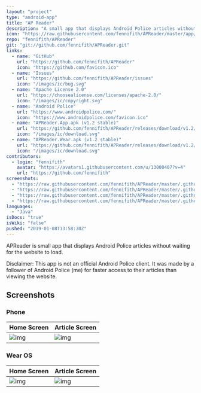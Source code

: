 ```yaml
---
layout: "project"
type: "android-app"
title: "AP Reader"
description: "A small app that displays Android Police articles without waiting for the website to load."
icon: "https://raw.githubusercontent.com/fennifith/APReader/master/app/src/main/ic_launcher-web.png"
repo: "fennifith/APReader"
git: "git://github.com/fennifith/APReader.git"
links: 
  - name: "GitHub"
    url: "https://github.com/fennifith/APReader"
    icon: "https://github.com/favicon.ico"
  - name: "Issues"
    url: "https://github.com/fennifith/APReader/issues"
    icon: "/images/ic/bug.svg"
  - name: "Apache License 2.0"
    url: "https://choosealicense.com/licenses/apache-2.0/"
    icon: "/images/ic/copyright.svg"
  - name: "Android Police"
    url: "https://www.androidpolice.com/"
    icon: "https://www.androidpolice.com/favicon.ico"
  - name: "APReader.App.apk (v1.2 stable)"
    url: "https://github.com/fennifith/APReader/releases/download/v1.2/APReader.App.apk"
    icon: "/images/ic/download.svg"
  - name: "APReader.Wear.apk (v1.2 stable)"
    url: "https://github.com/fennifith/APReader/releases/download/v1.2/APReader.Wear.apk"
    icon: "/images/ic/download.svg"
contributors: 
  - login: "fennifith"
    avatar: "https://avatars1.githubusercontent.com/u/13000407?v=4"
    url: "https://github.com/fennifith"
screenshots: 
  - "https://raw.githubusercontent.com/fennifith/APReader/master/.github/images/main.png"
  - "https://raw.githubusercontent.com/fennifith/APReader/master/.github/images/article.png"
  - "https://raw.githubusercontent.com/fennifith/APReader/master/.github/images/wear-main.png"
  - "https://raw.githubusercontent.com/fennifith/APReader/master/.github/images/wear-article.png"
languages: 
  - "Java"
isDocs: "true"
isWiki: "false"
pushed: "2019-01-08T13:58:30Z"
---
```


APReader is small app that displays Android Police articles without waiting for the website to load.

Disclaimer: This app is not an official Android Police client. It was made by a follower of Android Police (me) for faster access to their articles than viewing the website.

## Screenshots
### Phone

|Home Screen|Article Screen|
|-----|-----|
|![img](https://github.com/fennifith/APReader/blob/master/./.github/images/main.png?raw=true)|![img](https://github.com/fennifith/APReader/blob/master/./.github/images/article.png?raw=true)|

### Wear OS

|Home Screen|Article Screen|
|-----|-----|
|![img](https://github.com/fennifith/APReader/blob/master/./.github/images/wear-main.png?raw=true)|![img](https://github.com/fennifith/APReader/blob/master/./.github/images/wear-article.png?raw=true)|
